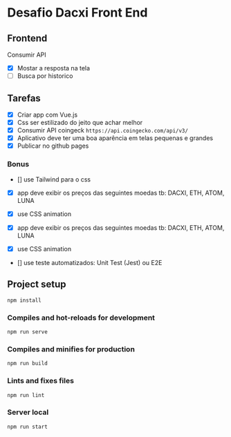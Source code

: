 # Desafio Dacxi Front End

## Frontend
Consumir API

- [x] Mostar a resposta na tela
- [ ] Busca por historico

## Tarefas

- [x] Criar app com Vue.js
- [x] Css ser estilizado do jeito que achar melhor
- [x] Consumir API coingeck `https://api.coingecko.com/api/v3/` 
- [x] Aplicativo deve ter uma boa aparência em telas pequenas e grandes
- [x] Publicar no github pages

### Bonus
- [] use Tailwind para o css
- [x] app deve exibir os preços das seguintes moedas tb: DACXI, ETH,  ATOM, LUNA
- [x] use CSS animation

- [x] app deve exibir os preços das seguintes moedas tb: DACXI, ETH,  ATOM, LUNA
- [x] use CSS animation
- [] use teste automatizados: Unit Test (Jest) ou E2E

## Project setup
```
npm install
```

### Compiles and hot-reloads for development
```
npm run serve
```

### Compiles and minifies for production
```
npm run build
```

### Lints and fixes files
```
npm run lint
```
### Server local
```
npm run start
```